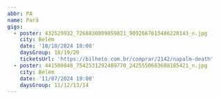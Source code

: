 ```yaml
---
abbr: PA
name: Pará
gigs:
  - poster: 432529932_7268830809859821_9092667615486220143_n.jpg
    city: Belém
    date: '18/10/2024 18:00'
    daysGroup: 18/19/20
    ticketsUrl: 'https://bilheto.com.br/comprar/2142/napalm-death'
  - poster: 441500848_7542531292489770_2425550683688185421_n.jpg
    city: Belém
    date: '11/07/2024 19:00'
    daysGroup: 11/12/13/14
---
```


